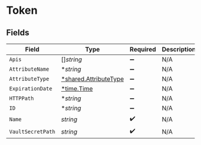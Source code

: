 # Token


## Fields

| Field                                                         | Type                                                          | Required                                                      | Description                                                   |
| ------------------------------------------------------------- | ------------------------------------------------------------- | ------------------------------------------------------------- | ------------------------------------------------------------- |
| `Apis`                                                        | []*string*                                                    | :heavy_minus_sign:                                            | N/A                                                           |
| `AttributeName`                                               | **string*                                                     | :heavy_minus_sign:                                            | N/A                                                           |
| `AttributeType`                                               | [*shared.AttributeType](../../models/shared/attributetype.md) | :heavy_minus_sign:                                            | N/A                                                           |
| `ExpirationDate`                                              | [*time.Time](https://pkg.go.dev/time#Time)                    | :heavy_minus_sign:                                            | N/A                                                           |
| `HTTPPath`                                                    | **string*                                                     | :heavy_minus_sign:                                            | N/A                                                           |
| `ID`                                                          | **string*                                                     | :heavy_minus_sign:                                            | N/A                                                           |
| `Name`                                                        | *string*                                                      | :heavy_check_mark:                                            | N/A                                                           |
| `VaultSecretPath`                                             | *string*                                                      | :heavy_check_mark:                                            | N/A                                                           |